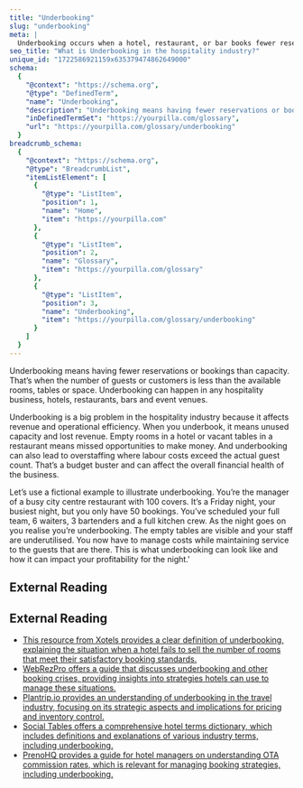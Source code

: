 ```yaml
---
title: "Underbooking"
slug: "underbooking"
meta: |
  Underbooking occurs when a hotel, restaurant, or bar books fewer reservations than its capacity, leading to unused resources and potential revenue loss.
seo_title: "What is Underbooking in the hospitality industry?"
unique_id: "1722586921159x635379474862649000"
schema:
  {
    "@context": "https://schema.org",
    "@type": "DefinedTerm",
    "name": "Underbooking",
    "description": "Underbooking means having fewer reservations or bookings than capacity, leaving available rooms, tables or space unutilised in hospitality venues.",
    "inDefinedTermSet": "https://yourpilla.com/glossary",
    "url": "https://yourpilla.com/glossary/underbooking"
  }
breadcrumb_schema:
  {
    "@context": "https://schema.org",
    "@type": "BreadcrumbList",
    "itemListElement": [
      {
        "@type": "ListItem",
        "position": 1,
        "name": "Home",
        "item": "https://yourpilla.com"
      },
      {
        "@type": "ListItem",
        "position": 2,
        "name": "Glossary",
        "item": "https://yourpilla.com/glossary"
      },
      {
        "@type": "ListItem",
        "position": 3,
        "name": "Underbooking",
        "item": "https://yourpilla.com/glossary/underbooking"
      }
    ]
  }
---
```


Underbooking means having fewer reservations or bookings than capacity. That’s when the number of guests or customers is less than the available rooms, tables or space. Underbooking can happen in any hospitality business, hotels, restaurants, bars and event venues.

Underbooking is a big problem in the hospitality industry because it affects revenue and operational efficiency. When you underbook, it means unused capacity and lost revenue. Empty rooms in a hotel or vacant tables in a restaurant means missed opportunities to make money. And underbooking can also lead to overstaffing where labour costs exceed the actual guest count. That’s a budget buster and can affect the overall financial health of the business.

Let’s use a fictional example to illustrate underbooking. You’re the manager of a busy city centre restaurant with 100 covers. It’s a Friday night, your busiest night, but you only have 50 bookings. You’ve scheduled your full team, 6 waiters, 3 bartenders and a full kitchen crew. As the night goes on you realise you’re underbooking. The empty tables are visible and your staff are underutilised. You now have to manage costs while maintaining service to the guests that are there. This is what underbooking can look like and how it can impact your profitability for the night.'

## External Reading



## External Reading

*   [This resource from Xotels provides a clear definition of underbooking, explaining the situation when a hotel fails to sell the number of rooms that meet their satisfactory booking standards.](https://www.xotels.com/en/glossary/underbooked)
*   [WebRezPro offers a guide that discusses underbooking and other booking crises, providing insights into strategies hotels can use to manage these situations.](https://webrezpro.com/over-under-and-double-a-hoteliers-guide-to-booking-crises/)
*   [Plantrip.io provides an understanding of underbooking in the travel industry, focusing on its strategic aspects and implications for pricing and inventory control.](https://plantrip.io/glossary/underbooking)
*   [Social Tables offers a comprehensive hotel terms dictionary, which includes definitions and explanations of various industry terms, including underbooking.](https://www.socialtables.com/blog/hospitality/hotel-terms-dictionary/)
*   [PrenoHQ provides a guide for hotel managers on understanding OTA commission rates, which is relevant for managing booking strategies, including underbooking.](https://prenohq.com/blog/understanding-ota-commission-rates-a-guide-for-hotel-managers/)